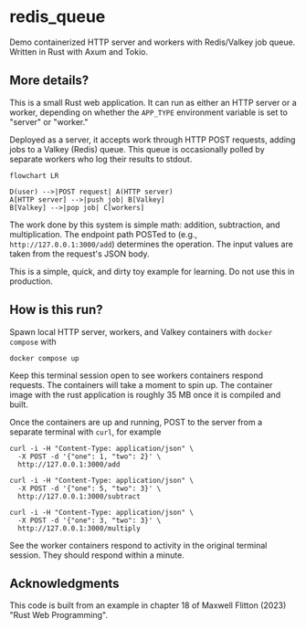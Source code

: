 # redis_queue

Demo containerized HTTP server and workers with Redis/Valkey job queue. Written in Rust with Axum and Tokio.

## More details?

This is a small Rust web application. It can run as either an HTTP server or a worker, depending on whether the `APP_TYPE` environment variable is set to "server" or "worker." 

Deployed as a server, it accepts work through HTTP POST requests, adding jobs to a Valkey (Redis) queue. This queue is occasionally polled by separate workers who log their results to stdout.

```mermaid
flowchart LR

D(user) -->|POST request| A(HTTP server)
A[HTTP server] -->|push job| B[Valkey]
B[Valkey] -->|pop job| C[workers]

```


The work done by this system is simple math: addition, subtraction, and multiplication. The endpoint path POSTed to (e.g., `http://127.0.0.1:3000/add`) determines the operation. The input values are taken from the request's JSON body.

This is a simple, quick, and dirty toy example for learning. Do not use this in production.


## How is this run?

Spawn local HTTP server, workers, and Valkey containers with `docker compose` with

```
docker compose up
```

Keep this terminal session open to see workers containers respond requests. The containers will take a moment to spin up. The container image with the rust application is roughly 35 MB once it is compiled and built.

Once the containers are up and running, POST to the server from a separate terminal with `curl`, for example

```
curl -i -H "Content-Type: application/json" \
  -X POST -d '{"one": 1, "two": 2}' \
  http://127.0.0.1:3000/add

curl -i -H "Content-Type: application/json" \
  -X POST -d '{"one": 5, "two": 3}' \
  http://127.0.0.1:3000/subtract

curl -i -H "Content-Type: application/json" \
  -X POST -d '{"one": 3, "two": 3}' \
  http://127.0.0.1:3000/multiply
```

See the worker containers respond to activity in the original terminal session. They should respond within a minute.


## Acknowledgments

This code is built from an example in chapter 18 of Maxwell Flitton (2023) "Rust Web Programming".
